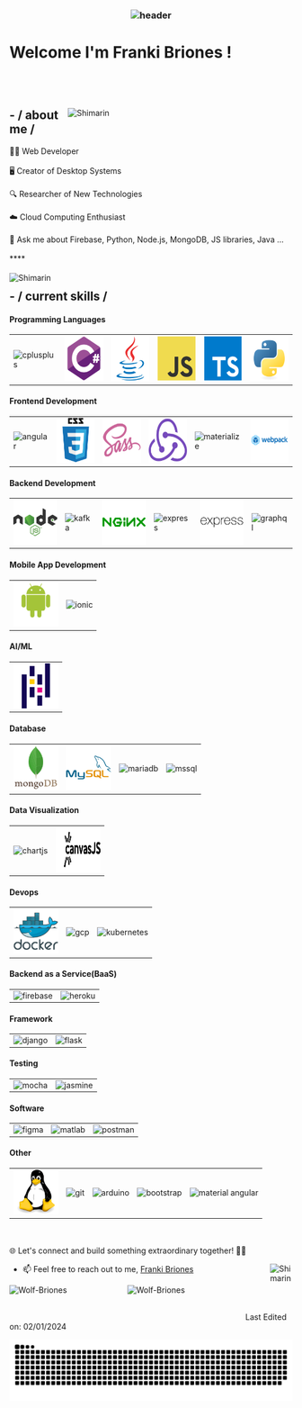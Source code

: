 
<h3 align="center">
  
  ![header](https://firebasestorage.googleapis.com/v0/b/franki-briones.appspot.com/o/sofware%20developer%20fb.gif?alt=media&token=59c7e78f-508f-42ce-a94e-709d69210163) 
  
 # Welcome I'm Franki Briones !

</h3> 
<br></br>

<div>

<img align="right" width="400" alt="Shimarin" src="https://firebasestorage.googleapis.com/v0/b/franki-briones.appspot.com/o/dev%20metod.gif?alt=media&token=a3c328cf-ad9b-49f5-a45d-bb84b79f4fbe"/>

<h2> - / about me /</h2>
👨‍💻 Web Developer
<br></br>
🖥️ Creator of Desktop Systems
<br></br>
🔍 Researcher of New Technologies
<br></br>
☁️ Cloud Computing Enthusiast
<br></br>
💬 Ask me about Firebase, Python, Node.js, MongoDB, JS libraries, Java ...
<br></br>****
<br></br>

<img align="left" width="80" alt="Shimarin" src="https://firebasestorage.googleapis.com/v0/b/franki-briones.appspot.com/o/cubo%20code.gif?alt=media&token=dc699558-7eb1-4c61-9e27-daa45f53464f"/>


<h2> - / current skills / </h2>
 
  <h4> Programming Languages </h4>
   
  <table>
  <tr>
      <td href="https://cplusplus.com/" target="_blank" rel="noreferrer"><img src="https://upload.wikimedia.org/wikipedia/commons/1/18/ISO_C%2B%2B_Logo.svg" alt="cplusplus"  alt="cplusplus" width="80" height="80"></td>
      <td href="https://learn.microsoft.com/en-us/dotnet/csharp/" target="_blank" rel="noreferrer"><img src="https://raw.githubusercontent.com/devicons/devicon/master/icons/csharp/csharp-original.svg" alt="csharp" width="80" height="80"></td>
      <td href="https://www.java.com" target="_blank" rel="noreferrer"><img src="https://raw.githubusercontent.com/devicons/devicon/master/icons/java/java-original.svg" alt="java"" width="80" height="80"></td>
      <td href="https://javascript.info/document" target="_blank" rel="noreferrer"><img src="https://raw.githubusercontent.com/devicons/devicon/master/icons/javascript/javascript-original.svg" alt="javascript" width="80" height="80"></td>
      <td href="https://www.typescriptlang.org/" target="_blank" rel="noreferrer"><img src="https://raw.githubusercontent.com/devicons/devicon/master/icons/typescript/typescript-original.svg" alt="typescript" width="80" height="80"></td>
      <td href="https://docs.python.org/3/" target="_blank" rel="noreferrer"><img src="https://raw.githubusercontent.com/devicons/devicon/master/icons/python/python-original.svg" alt="python" width="80" height="80"></td>
  </tr>
    
  </table>
 

<h4> Frontend Development </h4>
<table>
<tr>
    <td href="https://angular.io" target="_blank" rel="noreferrer">
      <img src="https://angular.io/assets/images/logos/angular/angular.svg" alt="angular" width="80" height="80"></td>
    <td href="https://www.w3schools.com/css/" target="_blank" rel="noreferrer">
      <img src="https://raw.githubusercontent.com/devicons/devicon/master/icons/css3/css3-original-wordmark.svg" alt="css3" width="80" height="80"></td>
    <td href="https://www.w3.org/html/" target="_blank" rel="noreferrer"><img src="https://raw.githubusercontent.com/devicons/devicon/master/icons/sass/sass-original.svg" alt="html5"" width="80" height="80"></td>
    <td href="https://redux.js.org" target="_blank" rel="noreferrer"><img src="https://raw.githubusercontent.com/devicons/devicon/master/icons/redux/redux-original.svg" alt="redux" width="80" height="80"></td>
    <td href="https://materializecss.com/" target="_blank" rel="noreferrer"><img src="https://raw.githubusercontent.com/prplx/svg-logos/5585531d45d294869c4eaab4d7cf2e9c167710a9/svg/materialize.svg" alt="materialize" width="80" height="80"></td>
    <td href="https://webpack.js.org" target="_blank" rel="noreferrer"><img src="https://raw.githubusercontent.com/devicons/devicon/d00d0969292a6569d45b06d3f350f463a0107b0d/icons/webpack/webpack-original-wordmark.svg" alt="webpack" width="80" height="80"></td>
</tr>
  
</table>

<h4> Backend Development </h4>

<table>
<tr>
    <td href="https://nodejs.org" target="_blank" rel="noreferrer"><img src="https://raw.githubusercontent.com/devicons/devicon/master/icons/nodejs/nodejs-original-wordmark.svg" alt="nodejs" width="80" height="80"></td>
    <td href="https://kafka.apache.org/" target="_blank" rel="noreferrer"><img src="https://www.vectorlogo.zone/logos/apache_kafka/apache_kafka-icon.svg" alt="kafka" width="80" height="80"></td>
    <td href="https://www.nginx.com" target="_blank" rel="noreferrer"><img src="https://raw.githubusercontent.com/devicons/devicon/master/icons/nginx/nginx-original.svg" alt="nginx"" width="80" height="80"></td>
    <td href="https://spring.io/" target="_blank" rel="noreferrer"><img src="https://www.vectorlogo.zone/logos/springio/springio-icon.svg" alt="express" width="80" height="80"></td>
    <td href="https://expressjs.com" target="_blank" rel="noreferrer"><img src="https://raw.githubusercontent.com/devicons/devicon/master/icons/express/express-original-wordmark.svg" alt="typescript" width="80" height="80"></td>
    <td href="https://graphql.org" target="_blank" rel="noreferrer"><img src="https://www.vectorlogo.zone/logos/graphql/graphql-icon.svg" alt="graphql" width="80" height="80"></td>
</tr>
  
</table>

<h4> Mobile App Development </h4>
<table>
<tr>
    <td href="https://developer.android.com" target="_blank" rel="noreferrer"><img src="https://raw.githubusercontent.com/devicons/devicon/master/icons/android/android-original-wordmark.svg" alt="android" width="80" height="80"></td>
    <td href="https://ionicframework.com" target="_blank" rel="noreferrer"><img src="https://upload.wikimedia.org/wikipedia/commons/d/d1/Ionic_Logo.svg" width="80"  alt="ionic" height="80"></td>
</tr>
  
</table>
<h4> AI/ML </h4>

<table>
<tr>
    <td href="https://pandas.pydata.org/" target="_blank" rel="noreferrer"><img src="https://raw.githubusercontent.com/devicons/devicon/2ae2a900d2f041da66e950e4d48052658d850630/icons/pandas/pandas-original.svg" alt="pandas" width="80" height="80"></td>

</tr>
  
</table>
<h4> Database </h4>

<table>
<tr>
    <td href="https://www.mongodb.com/" target="_blank" rel="noreferrer"><img src="https://raw.githubusercontent.com/devicons/devicon/master/icons/mongodb/mongodb-original-wordmark.svg" alt="mongodb" width="80" height="80"></td>
    <td href="https://www.mysql.com/" target="_blank" rel="noreferrer"><img src="https://raw.githubusercontent.com/devicons/devicon/master/icons/mysql/mysql-original-wordmark.svg" width="80"  alt="mysql" height="80"></td>
    <td href="https://mariadb.org/" target="_blank" rel="noreferrer"><img src="https://www.vectorlogo.zone/logos/mariadb/mariadb-icon.svg" alt="mariadb" width="80" height="80"></td>
    <td href="https://www.microsoft.com/en-us/sql-server" target="_blank" rel="noreferrer"><img src="https://www.svgrepo.com/show/303229/microsoft-sql-server-logo.svg" width="80"  alt="mssql" height="80"></td>
</tr>
  
</table>

<h4> Data Visualization </h4>

<table>
<tr>
    <td href="https://www.chartjs.org" target="_blank" rel="noreferrer"><img src="https://www.chartjs.org/media/logo-title.svg" alt="chartjs" width="80" height="80"></td>
    <td href="https://canvasjs.com" target="_blank" rel="noreferrer"><img src="https://raw.githubusercontent.com/Hardik0307/Hardik0307/master/assets/canvasjs-charts.svg" width="80"  alt="canvasjs" height="80"></td>
</tr>
  
</table>

<h4> Devops </h4>

<table>
<tr>
    <td href="https://www.docker.com/" target="_blank" rel="noreferrer"><img src="https://raw.githubusercontent.com/devicons/devicon/master/icons/docker/docker-original-wordmark.svg" alt="docker" width="80" height="80"></td>
    <td href="https://cloud.google.com" target="_blank" rel="noreferrer"><img src="https://www.vectorlogo.zone/logos/google_cloud/google_cloud-icon.svg" width="80"  alt="gcp" height="80"></td>
    <td href="https://kubernetes.io/" target="_blank" rel="noreferrer"><img src="https://upload.wikimedia.org/wikipedia/labs/thumb/b/ba/Kubernetes-icon-color.svg/2110px-Kubernetes-icon-color.svg.png" alt="kubernetes" width="80" height="80"></td>
</tr>
  
</table>
                
<h4> Backend as a Service(BaaS) </h4>

<table>
<tr>
    <td href="https://firebase.google.com/" target="_blank" rel="noreferrer"><img src="https://www.vectorlogo.zone/logos/firebase/firebase-icon.svg" alt="firebase" width="80" height="80"></td>
    <td href="https://heroku.com" target="_blank" rel="noreferrer"><img src="https://www.vectorlogo.zone/logos/heroku/heroku-icon.svg" width="80"  alt="heroku" height="80"></td> 
</tr>
  
</table>
<h4> Framework </h4>
        
<table>
<tr>
    <td href="https://www.djangoproject.com/" target="_blank" rel="noreferrer"><img src="https://cdn.worldvectorlogo.com/logos/django.svg" alt="django" width="80" height="80"></td>
    <td href="https://flask.palletsprojects.com/" target="_blank" rel="noreferrer"><img src="https://www.vectorlogo.zone/logos/pocoo_flask/pocoo_flask-icon.svg" width="80"  alt="flask" height="80"></td> 
</tr>
  
</table>
<h4> Testing </h4>
        
<table>
<tr>
    <td href="https://mochajs.org" target="_blank" rel="noreferrer"><img src="https://www.vectorlogo.zone/logos/mochajs/mochajs-icon.svg" alt="mocha" width="80" height="80"></td>
    <td href="https://jasmine.github.io/" target="_blank" rel="noreferrer"><img src="https://cdn.freebiesupply.com/logos/thumbs/2x/jasmine-1-logo.png" width="80"  alt="jasmine" height="80"></td> 
</tr>
  
</table>
<h4> Software </h4>
        
<table>
<tr>
    <td href="https://www.figma.com/" target="_blank" rel="noreferrer"><img src="https://www.vectorlogo.zone/logos/figma/figma-icon.svg" alt="figma" width="80" height="80"></td>
    <td href="https://www.mathworks.com/" target="_blank" rel="noreferrer"><img src="https://upload.wikimedia.org/wikipedia/commons/2/21/Matlab_Logo.png" width="80"  alt="matlab" height="80"></td>
      <td href="https://postman.com" target="_blank" rel="noreferrer"><img src="https://www.vectorlogo.zone/logos/getpostman/getpostman-icon.svg" width="80"  alt="postman" height="80"></td> 
</tr>
  
</table>
<h4> Other </h4>
<table>
<tr>
    <td href="https://www.linux.org/" target="_blank" rel="noreferrer"><img src="https://raw.githubusercontent.com/devicons/devicon/master/icons/linux/linux-original.svg" alt="linux" width="80" height="80"></td>
    <td href="https://git-scm.com/" target="_blank" rel="noreferrer"><img src="https://www.vectorlogo.zone/logos/git-scm/git-scm-icon.svg" width="80"  alt="git" height="80"></td>
      <td href="https://www.arduino.cc/" target="_blank" rel="noreferrer"><img src="https://cdn.worldvectorlogo.com/logos/arduino-1.svg" width="80"  alt="arduino" height="80"></td> 
  <td href="https://getbootstrap.com/" target="_blank" rel="noreferrer"><img src="https://getbootstrap.com/docs/5.3/assets/brand/bootstrap-logo-shadow.png" width="80"  alt="bootstrap" height="80"></td>
    <td href="https://material.angular.io/" target="_blank" rel="noreferrer"><img src="https://play-lh.googleusercontent.com/chjR4I5l3IvecljLsVUh0Agz7HetYQiZYZD8KDMXoYm-kZDI-pKvg4qEzzt9596aOOs" width="80"  alt="material angular" height="80"></td> 
</tr>
  
</table>
 
 
<br></br>
🌐 Let's connect and build something extraordinary together! 🚀✨

<img align="right" width="40" alt="Shimarin" src="https://us.123rf.com/450wm/sommersby/sommersby1908/sommersby190800173/130588066-usuario-con-corbata-trabajando-en-computadora-port%C3%A1til-ilustraci%C3%B3n-del-concepto-de-persona-con.jpg?ver=6"/>

- 📫 Feel free to reach out to me, 
<a href="https://franki-briones.web.app/">Franki Briones</a>
  </div>
  </div>
 
<p><a href="https://www.buymeacoffee.com/Wolf-Briones"> <img align="left" src="https://cdn.buymeacoffee.com/buttons/v2/default-yellow.png" height="50" width="210" alt="Wolf-Briones" /></a><a href="https://ko-fi.com/Wolf-Briones"> <img align="left" src="https://cdn.ko-fi.com/cdn/kofi3.png?v=3" height="50" width="210" alt="Wolf-Briones" /></a></p><br><br>

Last Edited on: 02/01/2024


<picture>
  <source
    media="(prefers-color-scheme: dark)"
    srcset="https://raw.githubusercontent.com/platane/snk/output/github-contribution-grid-snake-dark.svg"
  />
  <source
    media="(prefers-color-scheme: light)"
    srcset="https://raw.githubusercontent.com/platane/snk/output/github-contribution-grid-snake.svg"
  />
  <img
    alt="github contribution grid snake animation"
    src="https://raw.githubusercontent.com/platane/snk/output/github-contribution-grid-snake.svg"
  />
</picture>
